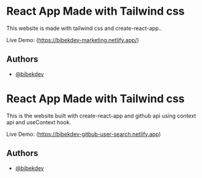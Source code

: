 
# React App Made with Tailwind css
This website is made with tailwind css and create-react-app..

Live Demo: (https://bibekdev-marketing.netlify.app/)
## Authors

- [@bibekdev](https://www.github.com/bibekdev)


# React App Made with Tailwind css
This is the website built with create-react-app and github api using context api and useContext hook.

Live Demo: (https://bibekdev-gitbub-user-search.netlify.app)
## Authors

- [@bibekdev](https://www.github.com/bibekdev)

